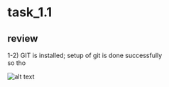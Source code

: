 
# task_1.1 
## review

1-2) GIT is installed; setup of git is done successfully<br/>
so tho

![alt text](screenshots/1.png "Описание будет тут")
